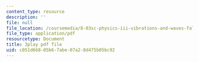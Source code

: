 ```yaml
---
content_type: resource
description: ''
file: null
file_location: /coursemedia/8-03sc-physics-iii-vibrations-and-waves-fall-2016/c051d66805b67abe07a28d475b05bc92_Dlhma3z57SA.pdf
file_type: application/pdf
resourcetype: Document
title: 3play pdf file
uid: c051d668-05b6-7abe-07a2-8d475b05bc92
---
```

